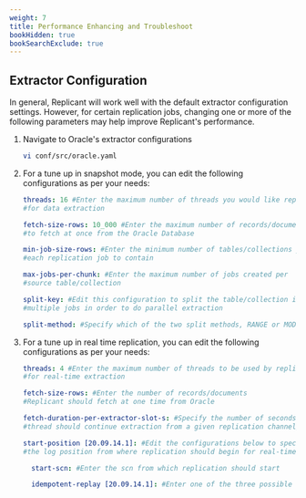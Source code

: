 ```yaml
---
weight: 7
title: Performance Enhancing and Troubleshoot
bookHidden: true
bookSearchExclude: true
---
```


## Extractor Configuration

In general, Replicant will work well with the default extractor configuration settings. However, for certain replication jobs, changing one or more of the following parameters may help improve Replicant's performance.

1. Navigate to Oracle's extractor configurations
   ```BASH
   vi conf/src/oracle.yaml
   ```

2. For a tune up in snapshot mode, you can edit the following configurations as per your needs:
    ```YAML
    threads: 16 #Enter the maximum number of threads you would like replicant to use
    #for data extraction

    fetch-size-rows: 10_000 #Enter the maximum number of records/documents you would like Replicant
    #to fetch at once from the Oracle Database

    min-job-size-rows: #Enter the minimum number of tables/collections you would like
    #each replication job to contain

    max-jobs-per-chunk: #Enter the maximum number of jobs created per
    #source table/collection

    split-key: #Edit this configuration to split the table/collection into
    #multiple jobs in order to do parallel extraction

    split-method: #Specify which of the two split methods, RANGE or MODULO, Replicant will use
    ```


3. For a tune up in real time replication, you can edit the following configurations as per your needs:

    ```YAML
    threads: 4 #Enter the maximum number of threads to be used by replicant
    #for real-time extraction

    fetch-size-rows: #Enter the number of records/documents
    #Replicant should fetch at one time from Oracle

    fetch-duration-per-extractor-slot-s: #Specify the number of seconds a
    #thread should continue extraction from a given replication channel/slot

    start-position [20.09.14.1]: #Edit the configurations below to specify
    #the log position from where replication should begin for real-time mode

      start-scn: #Enter the scn from which replication should start

      idempotent-replay [20.09.14.1]: #Enter one of the three possible values: ALWAYS/ NONE/ NEVER

    ```
